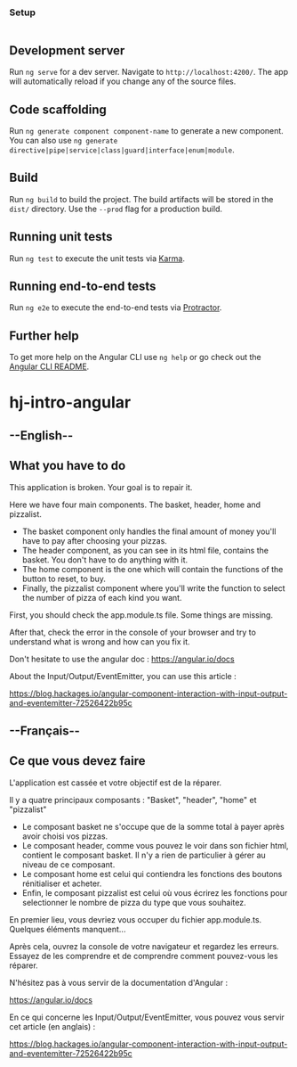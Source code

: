 ### Setup

```

```

## Development server

Run `ng serve` for a dev server. Navigate to `http://localhost:4200/`. The app will automatically reload if you change any of the source files.

## Code scaffolding

Run `ng generate component component-name` to generate a new component. You can also use `ng generate directive|pipe|service|class|guard|interface|enum|module`.

## Build

Run `ng build` to build the project. The build artifacts will be stored in the `dist/` directory. Use the `--prod` flag for a production build.

## Running unit tests

Run `ng test` to execute the unit tests via [Karma](https://karma-runner.github.io).

## Running end-to-end tests

Run `ng e2e` to execute the end-to-end tests via [Protractor](http://www.protractortest.org/).

## Further help

To get more help on the Angular CLI use `ng help` or go check out the [Angular CLI README](https://github.com/angular/angular-cli/blob/master/README.md).

# hj-intro-angular

## --English--

## What you have to do

This application is broken. Your goal is to repair it.

Here we have four main components. The basket, header, home and pizzalist.

- The basket component only handles the final amount of money you'll have to pay after choosing your pizzas.
- The header component, as you can see in its html file, contains the basket. You don't have to do anything with it.
- The home component is the one which will contain the functions of the button to reset, to buy.
- Finally, the pizzalist component where you'll write the function to select the number of pizza of each kind you want.

First, you should check the app.module.ts file. Some things are missing.

After that, check the error in the console of your browser and try to understand what is wrong and how can you fix it.

Don't hesitate to use the angular doc :
https://angular.io/docs

About the Input/Output/EventEmitter, you can use this article :

https://blog.hackages.io/angular-component-interaction-with-input-output-and-eventemitter-72526422b95c

## --Français--

## Ce que vous devez faire

L'application est cassée et votre objectif est de la réparer.

Il y a quatre principaux composants : "Basket", "header", "home" et "pizzalist"

- Le composant basket ne s'occupe que de la somme total à payer après avoir choisi vos pizzas.
- Le composant header, comme vous pouvez le voir dans son fichier html, contient le composant basket. Il n'y a rien de particulier à gérer au niveau de ce composant.
- Le composant home est celui qui contiendra les fonctions des boutons rénitialiser et acheter.
- Enfin, le composant pizzalist est celui où vous écrirez les fonctions pour selectionner le nombre de pizza du type que vous souhaitez.

En premier lieu, vous devriez vous occuper du fichier app.module.ts. Quelques éléments manquent...

Après cela, ouvrez la console de votre navigateur et regardez les erreurs. Essayez de les comprendre et de comprendre comment pouvez-vous les réparer.

N'hésitez pas à vous servir de la documentation d'Angular :

https://angular.io/docs

En ce qui concerne les Input/Output/EventEmitter, vous pouvez vous servir cet article (en anglais) :

https://blog.hackages.io/angular-component-interaction-with-input-output-and-eventemitter-72526422b95c

